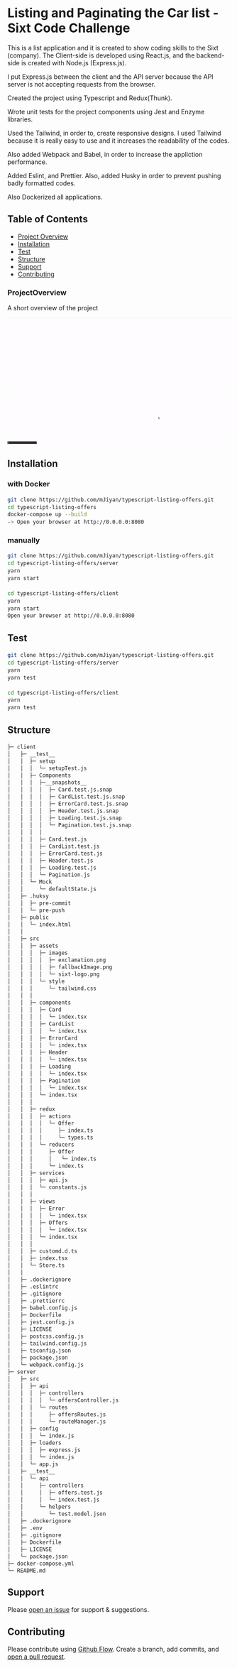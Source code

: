 # Listing and Paginating the Car list - Sixt Code Challenge

This is a list application and it is created to show coding skills to the Sixt (company). The Client-side is developed using React.js, and the backend-side is created with Node.js (Express.js).

I put Express.js between the client and the API server because the API server is not accepting requests from the browser.

Created the project using Typescript and Redux(Thunk). 

Wrote unit tests for the project components using Jest and Enzyme libraries.

Used the Tailwind, in order to, create responsive designs. I used Tailwind because it is really easy to use and it increases the readability of the codes.

Also added Webpack and Babel, in order to increase the appliction performance.

Added Eslint, and Prettier. Also, added Husky in order to prevent pushing badly formatted codes.

Also Dockerized all applications.

## Table of Contents
- [Project Overview](#projectoverview)
- [Installation](#installation)
- [Test](#test)
- [Structure](#structure)
- [Support](#support)
- [Contributing](#contributing)


### ProjectOverview

A short overview of the project

![GIF](./sixtOffer.gif)

## Installation
### with Docker
```sh
git clone https://github.com/mJiyan/typescript-listing-offers.git
cd typescript-listing-offers
docker-compose up --build
-> Open your browser at http://0.0.0.0:8080 
```

### manually
```sh
git clone https://github.com/mJiyan/typescript-listing-offers.git
cd typescript-listing-offers/server
yarn
yarn start

cd typescript-listing-offers/client
yarn
yarn start
Open your browser at http://0.0.0.0:8080 
```


## Test
```sh
git clone https://github.com/mJiyan/typescript-listing-offers.git
cd typescript-listing-offers/server
yarn
yarn test

cd typescript-listing-offers/client
yarn
yarn test
```


## Structure
```
├─ client
│   ├─ __test__
│   │  ├─ setup
│   │  │  └─ setupTest.js
│   │  ├─ Components
│   │  │  ├─__snapshots__
│   │  │  │  ├─ Card.test.js.snap
│   │  │  │  ├─ CardList.test.js.snap
│   │  │  │  ├─ ErrorCard.test.js.snap
│   │  │  │  ├─ Header.test.js.snap
│   │  │  │  ├─ Loading.test.js.snap
│   │  │  │  └─ Pagination.test.js.snap
│   │  │  │
│   │  │  ├─ Card.test.js
│   │  │  ├─ CardList.test.js
│   │  │  ├─ ErrorCard.test.js
│   │  │  ├─ Header.test.js
│   │  │  ├─ Loading.test.js
│   │  │  └─ Pagination.js
│   │  └─ Mock
│   │     └─ defaultState.js
│   ├─ .huksy
│   │  ├─ pre-commit
│   │  └─ pre-push
│   ├─ public
│   │  └─ index.html
│   │
│   ├─ src
│   │  ├─ assets
│   │  │  ├─ images
│   │  │  │  ├─ exclamation.png
│   │  │  │  ├─ fallbackImage.png
│   │  │  │  └─ sixt-logo.png
│   │  │  └─ style
│   │  │     └─ tailwind.css
│   │  │
│   │  ├─ components
│   │  │  ├─ Card
│   │  │  │  └─ index.tsx
│   │  │  ├─ CardList
│   │  │  │  └─ index.tsx
│   │  │  ├─ ErrorCard
│   │  │  │  └─ index.tsx
│   │  │  ├─ Header
│   │  │  │  └─ index.tsx
│   │  │  ├─ Loading
│   │  │  │  └─ index.tsx
│   │  │  ├─ Pagination
│   │  │  │  └─ index.tsx
│   │  │  └─ index.tsx
│   │  │
│   │  ├─ redux
│   │  │  ├─ actions
│   │  │  │  └─ Offer
│   │  │  │     ├─ index.ts
│   │  │  │     └─ types.ts
│   │  │  └─ reducers     
│   │  │     ├─ Offer
│   │  │     │   └─ index.ts
│   │  │     └─ index.ts
│   │  ├─ services
│   │  │  ├─ api.js
│   │  │  └─ constants.js
│   │  │
│   │  ├─ views
│   │  │  ├─ Error
│   │  │  │  └─ index.tsx
│   │  │  ├─ Offers
│   │  │  │  └─ index.tsx
│   │  │  └─ index.tsx
│   │  │
│   │  ├─ customd.d.ts
│   │  ├─ index.tsx
│   │  └─ Store.ts
│   │
│   ├─ .dockerignore
│   ├─ .eslintrc
│   ├─ .gitignore
│   ├─ .prettierrc
│   ├─ babel.config.js
│   ├─ Dockerfile
│   ├─ jest.config.js
│   ├─ LICENSE
│   ├─ postcss.config.js
│   ├─ tailwind.config.js
│   ├─ tsconfig.json
│   ├─ package.json
│   └─ webpack.config.js
├─ server
│   ├─ src
│   │  ├─ api
│   │  │  ├─ controllers
│   │  │  │  └─ offersController.js
│   │  │  └─ routes
│   │  │     ├─ offersRoutes.js
│   │  │     └─ routeManager.js
│   │  ├─ config
│   │  │  └─ index.js
│   │  ├─ loaders
│   │  │  ├─ express.js
│   │  │  └─ index.js
│   │  └─ app.js
│   ├─ __test__
│   │  └─ api
│   │     ├─ controllers
│   │     │  ├─ offers.test.js
│   │     │  └─ index.test.js
│   │     └─ helpers
│   │        └─ test.model.json
│   ├─ .dockerignore
│   ├─ .env
│   ├─ .gitignore
│   ├─ Dockerfile
│   ├─ LICENSE
│   └─ package.json
├─ docker-compose.yml
└─ README.md
```

## Support

Please [open an issue](https://github.com/mJiyan/typescript-listing-offers/issues) for support & suggestions.


## Contributing

Please contribute using [Github Flow](https://guides.github.com/introduction/flow/). Create a branch, add commits, and [open a pull request](https://github.com/mJiyan/typescript-listing-offers/compare).